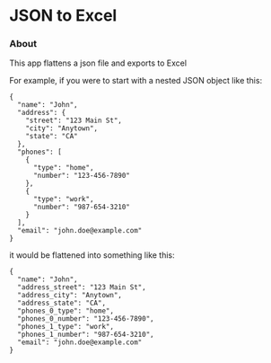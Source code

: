 # JSON to Excel

### About
This app flattens a json file and exports to Excel

For example, if you were to start with a nested JSON object like this:

```
{
  "name": "John",
  "address": {
    "street": "123 Main St",
    "city": "Anytown",
    "state": "CA"
  },
  "phones": [
    {
      "type": "home",
      "number": "123-456-7890"
    },
    {
      "type": "work",
      "number": "987-654-3210"
    }
  ],
  "email": "john.doe@example.com"
}
```
it would be flattened into something like this:

```
{
  "name": "John",
  "address_street": "123 Main St",
  "address_city": "Anytown",
  "address_state": "CA",
  "phones_0_type": "home",
  "phones_0_number": "123-456-7890",
  "phones_1_type": "work",
  "phones_1_number": "987-654-3210",
  "email": "john.doe@example.com"
}
```
